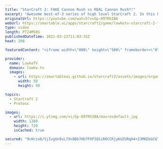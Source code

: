 ```yaml
---
title: "StarCraft 2: FAKE Cannon Rush vs REAL Cannon Rush?!"
excerpt: "Awesome best-of-3 series of high level StarCraft 2. In this Protoss versus Protoss between PartinG and MaxPax we see both players constantly trying to outsmart each other with Photon Cannons, proxy Stargates, Dark Templar, army positioning and expansions.  Support my work on Patreon: http://www.patreon.com/lowkotv"
originalUrl: https://youtube.com/watch?v=Gp-O9TRhIBA
webUrl: https://smartable.ai/apps/starcraft2/game/lowkotv-starcraft-2-fake-cannon-rush-vs-real-cannon-rush/
type: video
length: PT24M58S
publishedDateTime: 2021-03-22T11:03:32Z
heat: 208

featuredContent: "<iframe width=\"800\" height=\"500\" frameborder=\"0\" src=\"https://www.youtube.com/embed/Gp-O9TRhIBA\" allow=\"accelerometer; autoplay; encrypted-media; gyroscope; picture-in-picture\" allowfullscreen></iframe>"

provider:
  name: LowkoTV
  domain: lowko.tv
  images:
    - url: https://smartableai.github.io/starcraft2/assets/images/organizations/lowko.tv-50x50.jpg
      width: 50
      height: 50

topics:
  - StarCraft 2
  - Protoss

images:
  - url: https://i.ytimg.com/vi/Gp-O9TRhIBA/maxresdefault.jpg
    width: 1280
    height: 720
    isCached: true

secured: "9cHcsx0/5jIvgUn9vL7Xn9Bb7Hb7PXP3QSiR0CCRjyKUZURqH4+23MKEbGCGTITo1vrGozrdw5OU5n1GPYJhMEBLhnxdqse+24De5KBcc+Un940YZThGF8KadbRHQjzvmcE99gFFocNjLwXpDL045zjwsuO1/vnCo4LCj/oS3NDseO76pSVFOesiH42FfkrCeF056OBav7MtsWDZY9j1eNA9Isxjt4gdvEHnp+8rGt+xNDVgXqxTAh0wJX+qf8SHmm1yuW/7e1fdR/TfmALHBS/dWJlxSt4sK+Ct7EbfaVkg68tWfztatdRgjdEgcKstoZ17It64jBDMKYZIBqayOrakc862BN/223/xBeUKV0g7J70v1R+AdCntynGjcQaezL7Jbmeo8vakeG61xfIpXzuwj3Tg5Z3PdoWNzyXS+Y8=;gsuW2VCV1+imVFknS390lg=="
---
```


